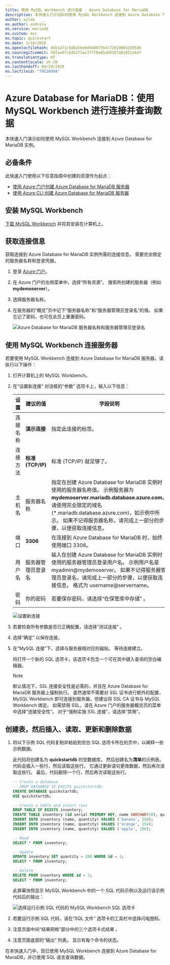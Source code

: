 ```yaml
---
title: 使用 MySQL Workbench 进行连接 - Azure Database for MariaDB
description: 本快速入门介绍如何使用 MySQL Workbench 连接到 Azure Database for MariaDB 并查询其中的数据。
author: ajlam
ms.author: andrela
ms.service: mariadb
ms.custom: mvc
ms.topic: quickstart
ms.date: 3/18/2020
ms.openlocfilehash: 4bb1a71c5d8a58e6d94007554c72019001d395db
ms.sourcegitcommit: 58faa9fcbd62f3ac37ff0a65ab9357a01051a64f
ms.translationtype: HT
ms.contentlocale: zh-CN
ms.lasthandoff: 04/29/2020
ms.locfileid: "79528994"
---
```

# <a name="azure-database-for-mariadb-use-mysql-workbench-to-connect-and-query-data"></a>Azure Database for MariaDB：使用 MySQL Workbench 进行连接并查询数据

本快速入门演示如何使用 MySQL Workbench 连接到 Azure Database for MariaDB 实例。 

## <a name="prerequisites"></a>必备条件

此快速入门使用以下任意指南中创建的资源作为起点：

- [使用 Azure 门户创建 Azure Database for MariaDB 服务器](./quickstart-create-mariadb-server-database-using-azure-portal.md)
- [使用 Azure CLI 创建 Azure Database for MariaDB 服务器](./quickstart-create-mariadb-server-database-using-azure-cli.md)

## <a name="install-mysql-workbench"></a>安装 MySQL Workbench

[下载 MySQL Workbench](https://dev.mysql.com/downloads/workbench/) 并将其安装在计算机上。

## <a name="get-connection-information"></a>获取连接信息

获取连接到 Azure Database for MariaDB 实例所需的连接信息。 需要完全限定的服务器名称和登录凭据。

1. 登录 [Azure 门户](https://portal.azure.com/)。

2. 在 Azure 门户的左侧菜单中，选择“所有资源”。  搜索所创建的服务器（例如 **mydemoserver**）。

3. 选择服务器名称。

4. 在服务器的“概览”页中记下“服务器名称”和“服务器管理员登录名”的值。    如果忘记了密码，也可在此页上重置密码。

   ![Azure Database for MariaDB 服务器名称和服务器管理员登录名](./media/connect-workbench/1_server-overview-name-login.png)

## <a name="connect-to-the-server-by-using-mysql-workbench"></a>使用 MySQL Workbench 连接服务器

若要使用 MySQL Workbench 连接到 Azure Database for MariaDB 服务器，请执行以下操作：

1. 打开计算机上的 MySQL Workbench。 

2. 在“设置新连接”  对话框的“参数”  选项卡上，输入以下信息：

   | 设置 | 建议的值 | 字段说明 |
   |---|---|---|
   |   连接名称 | **演示连接** | 指定此连接的标签。 |
   | 连接方法 | **标准 (TCP/IP)** | 标准 (TCP/IP) 就足够了。 |
   | 主机名 | 服务器名称  | 指定在创建 Azure Database for MariaDB 实例时使用的服务器名称值。 示例服务器为 **mydemoserver.mariadb.database.azure.com**。 请使用完全限定的域名 (\*.mariadb.database.azure.com)，如示例中所示。 如果不记得服务器名称，请完成上一部分的步骤，以便获取连接信息。  |
   | 端口 | **3306** | 在连接到 Azure Database for MariaDB 时，始终使用端口 3306。 |
   | 用户名 |  服务器管理员登录名  | 输入在创建 Azure Database for MariaDB 实例时使用的服务器管理员登录用户名。 示例用户名是 myadmin\@mydemoserver。 如果不记得服务器管理员登录名，请完成上一部分的步骤，以便获取连接信息。 格式为 username\@servername。
   | 密码 | 你的密码  | 若要保存密码，请选择“在保管库中存储”  。 |

   ![设置新连接](./media/connect-workbench/2-setup-new-connection.png)

3. 若要检查所有参数是否已正确配置，请选择“测试连接”  。 

4. 选择“确定”  以保存连接。 

5. 在“MySQL 连接”下，选择与服务器相对应的磁贴。  等待连接建立。

   将打开一个新的 SQL 选项卡，该选项卡包含一个可在其中键入查询的空白编辑器。
    
   > [!NOTE]
   > 默认情况下，SSL 连接安全性是必需的，并且在 Azure Database for MariaDB 服务器上强制执行。 虽然通常不需要对 SSL 证书进行额外的配置，MySQL Workbench 即可连接到服务器，但建议将 SSL CA 证书与 MySQL Workbench 绑定。 如需禁用 SSL，请在 Azure 门户的服务器概览页的菜单中选择“连接安全性”。  对于“强制实施 SSL 连接”，请选择“禁用”。  

## <a name="create-table-and-insert-read-update-and-delete-data"></a>创建表，然后插入、读取、更新和删除数据

1. 将以下示例 SQL 代码复制并粘贴到空白 SQL 选项卡所在的页中，以阐释一些示例数据。

    此代码将创建名为 **quickstartdb** 的空数据库， 然后创建名为**清单**的示例表。 代码会插入一些行，然后读取这些行。 它通过更新语句更改数据，然后再次读取这些行。 最后，代码删除一个行，然后再次读取这些行。
    
    ```sql
    -- Create a database
    -- DROP DATABASE IF EXISTS quickstartdb;
    CREATE DATABASE quickstartdb;
    USE quickstartdb;
    
    -- Create a table and insert rows
    DROP TABLE IF EXISTS inventory;
    CREATE TABLE inventory (id serial PRIMARY KEY, name VARCHAR(50), quantity INTEGER);
    INSERT INTO inventory (name, quantity) VALUES ('banana', 150);
    INSERT INTO inventory (name, quantity) VALUES ('orange', 154);
    INSERT INTO inventory (name, quantity) VALUES ('apple', 100);
    
    -- Read
    SELECT * FROM inventory;
    
    -- Update
    UPDATE inventory SET quantity = 200 WHERE id = 1;
    SELECT * FROM inventory;
    
    -- Delete
    DELETE FROM inventory WHERE id = 2;
    SELECT * FROM inventory;
    ```

    此屏幕快照显示 MySQL Workbench 中的一个 SQL 代码示例以及运行该示例代码后的输出：
    
    ![选择运行示例 SQL 代码的 MySQL Workbench SQL 选项卡](media/connect-workbench/3-workbench-sql-tab.png)

2. 若要运行示例 SQL 代码，请在“SQL 文件”  选项卡的工具栏中选择闪电图标。
3. 注意页面中间“结果网格”部分中的三个选项卡式结果  。 
4. 注意页面底部的“输出”  列表。 显示有每个命令的状态。 

在本快速入门中，现已使用 MySQL Workbench 连接到 Azure Database for MariaDB，并已使用 SQL 语言查询数据。

<!--
## Next steps
> [!div class="nextstepaction"]
> [Migrate your database using Export and Import](./concepts-migrate-import-export.md)
-->
